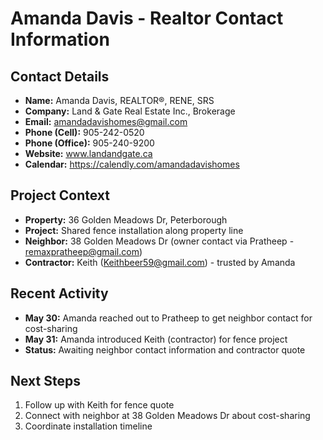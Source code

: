 # Amanda Davis - Realtor Contact Information

## Contact Details
- **Name:** Amanda Davis, REALTOR®, RENE, SRS
- **Company:** Land & Gate Real Estate Inc., Brokerage
- **Email:** amandadavishomes@gmail.com
- **Phone (Cell):** 905-242-0520
- **Phone (Office):** 905-240-9200
- **Website:** www.landandgate.ca
- **Calendar:** https://calendly.com/amandadavishomes

## Project Context
- **Property:** 36 Golden Meadows Dr, Peterborough
- **Project:** Shared fence installation along property line
- **Neighbor:** 38 Golden Meadows Dr (owner contact via Pratheep - remaxpratheep@gmail.com)
- **Contractor:** Keith (Keithbeer59@gmail.com) - trusted by Amanda

## Recent Activity
- **May 30:** Amanda reached out to Pratheep to get neighbor contact for cost-sharing
- **May 31:** Amanda introduced Keith (contractor) for fence project
- **Status:** Awaiting neighbor contact information and contractor quote

## Next Steps
1. Follow up with Keith for fence quote
2. Connect with neighbor at 38 Golden Meadows Dr about cost-sharing
3. Coordinate installation timeline